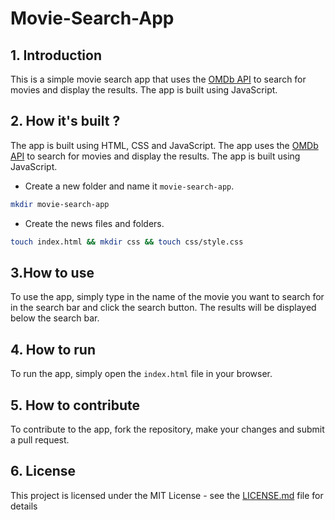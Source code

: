 # Movie-Search-App

## 1. Introduction

This is a simple movie search app that uses the [OMDb API](http://www.omdbapi.com/) to search for movies and display the results. The app is built using JavaScript.

## 2. How it's built ?

The app is built using HTML, CSS and JavaScript. The app uses the [OMDb API](http://www.omdbapi.com/) to search for movies and display the results. The app is built using JavaScript.

- Create a new folder and name it `movie-search-app`.

```bash
mkdir movie-search-app
```

- Create the news files and folders.

```bash
touch index.html && mkdir css && touch css/style.css
```

## 3.How to use

To use the app, simply type in the name of the movie you want to search for in the search bar and click the search button. The results will be displayed below the search bar.

## 4. How to run

To run the app, simply open the `index.html` file in your browser.

## 5. How to contribute

To contribute to the app, fork the repository, make your changes and submit a pull request.

## 6. License

This project is licensed under the MIT License - see the [LICENSE.md](LICENSE.md) file for details

